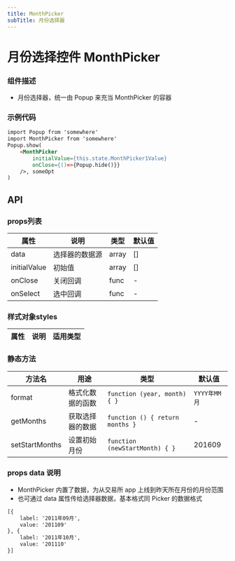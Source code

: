 ```yaml
---
title: MonthPicker
subTitle: 月份选择器
---
```


# 月份选择控件 MonthPicker

### 组件描述
- 月份选择器，统一由 Popup 来充当 MonthPicker 的容器


### 示例代码

```html
import Popup from 'somewhere'
import MonthPicker from 'somewhere'
Popup.show(
	<MonthPicker
		initialValue={this.state.MonthPicker1Value}
		onClose={()=>{Popup.hide()}}
	/>, someOpt
)
```


## API

### props列表

属性 | 说明 | 类型 | 默认值
----|-----|------|------
| data | 选择器的数据源 | array | [] |
| initialValue | 初始值 | array | [] |
| onClose | 关闭回调 | func | - |
| onSelect | 选中回调 | func | - |

### 样式对象styles

属性 | 说明 | 适用类型
----|-----|------

### 静态方法

方法名 | 用途 | 类型 | 默认值
----|-----|------|----
| format | 格式化数据的函数 | `function (year, month) { }` | `YYYY年MM月`
| getMonths | 获取选择器的数据 | `function () { return months }` | -
| setStartMonths | 设置初始月份 | `function (newStartMonth) { }` |  201609


### props data 说明
+ MonthPicker 内置了数据，为从交易所 app 上线到昨天所在月份的月份范围
+ 也可通过 data 属性传给选择器数据，基本格式同 Picker 的数据格式

```html
[{
	label: '2011年09月',
	value: '201109'
}, {
	label: '2011年10月',
	value: '201110'
}]
```